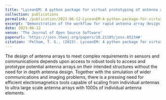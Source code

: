```yaml
---
title: "LyceanEM: A python package for virtual prototyping of antenna arrays, time and frequency domain channel modelling"
collection: publications
permalink: /publication/2023-06-12-LyceanEM-A-python-package-for-virtual-prototyping-of-antenna-arrays-time-and-frequency-domain-channel-modelling
excerpt: 'Demonstration of the workflow for rapid antenna array design and analysis using LyceanEM'
date: 2023-06-12
venue: 'The Journal of Open Source Software'
paperurl: 'https://joss.theoj.org/papers/10.21105/joss.05234#'
citation: 'Pelham, T. G., (2023). LyceanEM: A python package for virtual prototyping of antenna arrays, time and frequency domain channel modelling. Journal of Open Source Software, 8(86), 5234'
---
```


The design of antenna arrays to meet complex requirements in sensors and communications depends upon access to robust tools to access and prototype potential antenna arrays on their intended structures without the need for in depth antenna design. Together with the simulation of wider communications and imaging problems, there is a pressing need for efficient electromagnetics tools capable of scaling from individual antennas to ultra large scale antenna arrays with 1000s of individual antenna elements.